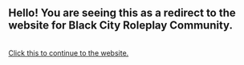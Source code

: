 <h2>Hello! You are seeing this as a redirect to the website for Black City Roleplay Community.</h2>
<br>
<a href="About_Page.html">Click this to continue to the website.</a>
